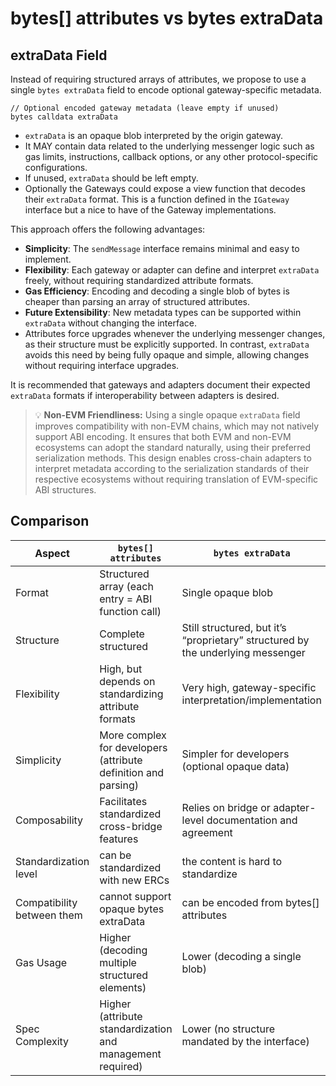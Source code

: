 # bytes[] attributes vs bytes extraData

## extraData Field

Instead of requiring structured arrays of attributes, we propose to use a single `bytes extraData` field to encode optional gateway-specific metadata.

```solidity
// Optional encoded gateway metadata (leave empty if unused)
bytes calldata extraData 
```

- `extraData` is an opaque blob interpreted by the origin gateway.
- It MAY contain data related to the underlying messenger logic such as gas limits, instructions, callback options, or any other protocol-specific configurations.
- If unused, `extraData` should be left empty.
- Optionally the Gateways could expose a view function that decodes their `extraData` format. This is a function defined in the `IGateway` interface but a nice to have of the Gateway implementations.

This approach offers the following advantages:

- **Simplicity**: The `sendMessage` interface remains minimal and easy to implement.
- **Flexibility**: Each gateway or adapter can define and interpret `extraData` freely, without requiring standardized attribute formats.
- **Gas Efficiency**: Encoding and decoding a single blob of bytes is cheaper than parsing an array of structured attributes.
- **Future Extensibility**: New metadata types can be supported within `extraData` without changing the interface.
- Attributes force upgrades whenever the underlying messenger changes, as their structure must be explicitly supported. In contrast, `extraData` avoids this need by being fully opaque and simple, allowing changes without requiring interface upgrades.

It is recommended that gateways and adapters document their expected `extraData` formats if interoperability between adapters is desired.

>💡
>**Non-EVM Friendliness:**
>Using a single opaque `extraData` field improves compatibility with non-EVM chains, which may not natively support ABI encoding. It ensures that both EVM and non-EVM ecosystems can adopt the standard naturally, using their preferred serialization methods.
>This design enables cross-chain adapters to interpret metadata according to the serialization standards of their respective ecosystems  without requiring translation of EVM-specific ABI structures.

## Comparison

| Aspect | `bytes[] attributes` | `bytes extraData` |
| --- | --- | --- |
| Format | Structured array (each entry = ABI function call) | Single opaque blob |
| Structure | Complete structured | Still structured, but it’s “proprietary” structured by the underlying messenger |
| Flexibility | High, but depends on standardizing attribute formats | Very high, gateway-specific interpretation/implementation |
| Simplicity | More complex for developers (attribute definition and parsing) | Simpler for developers (optional opaque data) |
| Composability | Facilitates standardized cross-bridge features | Relies on bridge or adapter-level documentation and agreement |
| Standardization level | can be standardized with new ERCs | the content is hard to standardize |
| Compatibility between them | cannot support opaque bytes extraData | can be encoded from bytes[] attributes |
| Gas Usage | Higher (decoding multiple structured elements) | Lower (decoding a single blob) |
| Spec Complexity | Higher (attribute standardization and management required) | Lower (no structure mandated by the interface) |
